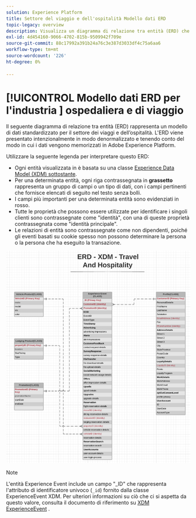 ```yaml
---
solution: Experience Platform
title: Settore del viaggio e dell'ospitalità Modello dati ERD
topic-legacy: overview
description: Visualizza un diagramma di relazione tra entità (ERD) che descrive un modello di dati standardizzato per il settore dei viaggi e dell’ospitalità, compatibile con Experience Data Model (XDM) per l’utilizzo in Adobe Experience Platform.
exl-id: 4d454160-9066-4702-815b-9509942f709e
source-git-commit: 88c17992a391b24a76c3e387d3033df4c75a6aa6
workflow-type: tm+mt
source-wordcount: '226'
ht-degree: 0%

---
```


# [!UICONTROL Modello dati ERD per l&#39;industria ] ospedaliera e di viaggio

Il seguente diagramma di relazione tra entità (ERD) rappresenta un modello di dati standardizzato per il settore dei viaggi e dell’ospitalità. L&#39;ERD viene presentato intenzionalmente in modo denormalizzato e tenendo conto del modo in cui i dati vengono memorizzati in Adobe Experience Platform.

Utilizzare la seguente legenda per interpretare questo ERD:

* Ogni entità visualizzata in è basata su una classe [Experience Data Model (XDM) sottostante](../composition.md#class).
* Per una determinata entità, ogni riga contrassegnata in **grassetto** rappresenta un gruppo di campi o un tipo di dati, con i campi pertinenti che fornisce elencati di seguito nel testo senza bolli.
* I campi più importanti per una determinata entità sono evidenziati in rosso.
* Tutte le proprietà che possono essere utilizzate per identificare i singoli clienti sono contrassegnate come &quot;identità&quot;, con una di queste proprietà contrassegnata come &quot;identità principale&quot;.
* Le relazioni di entità sono contrassegnate come non dipendenti, poiché gli eventi basati su cookie spesso non possono determinare la persona o la persona che ha eseguito la transazione.

![](../../images/industries/travel-hospitality.png)

>[!NOTE]
>
>L&#39;entità Experience Event include un campo &quot;_ID&quot; che rappresenta l&#39;attributo di identificatore univoco (`_id`) fornito dalla classe ExperienceEvent XDM. Per ulteriori informazioni su ciò che ci si aspetta da questo valore, consulta il documento di riferimento su [XDM ExperienceEvent](../../classes/experienceevent.md) .